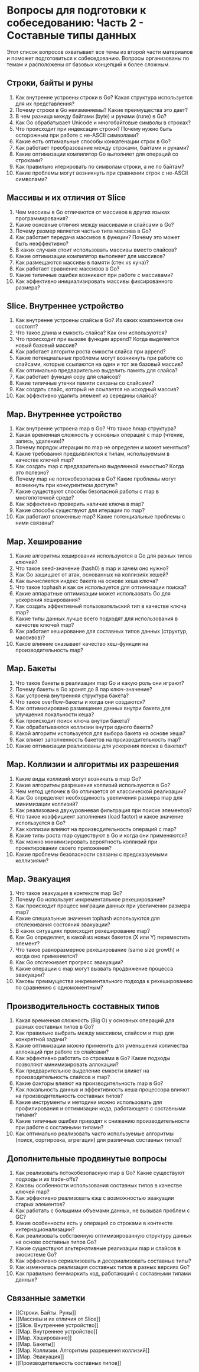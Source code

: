 # Вопросы для подготовки к собеседованию: Часть 2 - Составные типы данных

Этот список вопросов охватывает все темы из второй части материалов и поможет подготовиться к собеседованию. Вопросы организованы по темам и расположены от базовых концепций к более сложным.

## Строки, байты и руны

1. Как внутренне устроены строки в Go? Какая структура используется для их представления?
2. Почему строки в Go неизменяемы? Какие преимущества это дает?
3. В чем разница между байтами (byte) и рунами (rune) в Go?
4. Как Go обрабатывает Unicode и многобайтовые символы в строках?
5. Что происходит при индексации строки? Почему нужно быть осторожным при работе с не-ASCII символами?
6. Какие есть оптимальные способы конкатенации строк в Go?
7. Как работает преобразование между строками, байтами и рунами?
8. Какие оптимизации компилятор Go выполняет для операций со строками?
9. Как правильно итерировать по символам строки, а не по байтам?
10. Какие проблемы могут возникнуть при сравнении строк с не-ASCII символами?

## Массивы и их отличия от Slice

1. Чем массивы в Go отличаются от массивов в других языках программирования?
2. Какие основные отличия между массивами и слайсами в Go?
3. Почему размер является частью типа массива в Go?
4. Как работает передача массивов в функции? Почему это может быть неэффективно?
5. В каких случаях стоит использовать массивы вместо слайсов?
6. Какие оптимизации компилятор выполняет для массивов?
7. Как размещаются массивы в памяти (стек vs куча)?
8. Как работает сравнение массивов в Go?
9. Какие типичные ошибки возникают при работе с массивами?
10. Как эффективно инициализировать массивы фиксированного размера?

## Slice. Внутреннее устройство

1. Как внутренне устроены слайсы в Go? Из каких компонентов они состоят?
2. Что такое длина и емкость слайса? Как они используются?
3. Что происходит при вызове функции append? Когда выделяется новый базовый массив?
4. Как работает алгоритм роста емкости слайса при append?
5. Какие потенциальные проблемы могут возникнуть при работе со слайсами, которые ссылаются на один и тот же базовый массив?
6. Как оптимально предварительно выделить память для слайса?
7. Как работает функция copy для слайсов?
8. Какие типичные утечки памяти связаны со слайсами?
9. Как создать слайс, который не ссылается на исходный массив?
10. Как эффективно удалить элемент из середины слайса?

## Map. Внутреннее устройство

1. Как внутренне устроена map в Go? Что такое hmap структура?
2. Какая временная сложность у основных операций с map (чтение, запись, удаление)?
3. Почему порядок итерации по map не определен и может меняться?
4. Какие требования предъявляются к типам, используемым в качестве ключей map?
5. Как создать map с предварительно выделенной емкостью? Когда это полезно?
6. Почему map не потокобезопасна в Go? Какие проблемы могут возникнуть при конкурентном доступе?
7. Какие существуют способы безопасной работы с map в многопоточной среде?
8. Как эффективно проверить наличие ключа в map?
9. Какие способы существуют для итерации по map?
10. Как работают вложенные map? Какие потенциальные проблемы с ними связаны?

## Map. Хеширование

1. Какие алгоритмы хеширования используются в Go для разных типов ключей?
2. Что такое seed-значение (hash0) в map и зачем оно нужно?
3. Как Go защищает от атак, основанных на коллизиях хешей?
4. Как вычисляется индекс бакета на основе хеша ключа?
5. Что такое tophash и как он используется для оптимизации поиска?
6. Какие аппаратные оптимизации может использовать Go для ускорения хеширования?
7. Как создать эффективный пользовательский тип в качестве ключа map?
8. Какие типы данных лучше всего подходят для использования в качестве ключей map?
9. Как работает хеширование для составных типов данных (структур, массивов)?
10. Какое влияние оказывает качество хеш-функции на производительность map?

## Map. Бакеты

1. Что такое бакеты в реализации map Go и какую роль они играют?
2. Почему бакеты в Go хранят до 8 пар ключ-значение?
3. Как устроена внутренняя структура бакета?
4. Что такое overflow-бакеты и когда они создаются?
5. Как оптимизировано размещение данных внутри бакета для улучшения локальности кеша?
6. Как происходит поиск ключа внутри бакета?
7. Как обрабатываются коллизии внутри одного бакета?
8. Какой алгоритм используется для выбора бакета на основе хеша?
9. Как влияет заполненность бакетов на производительность map?
10. Какие оптимизации реализованы для ускорения поиска в бакетах?

## Map. Коллизии и алгоритмы их разрешения

1. Какие виды коллизий могут возникать в map Go?
2. Какие алгоритмы разрешения коллизий используются в Go?
3. Чем метод цепочек в Go отличается от классической реализации?
4. Как Go определяет необходимость увеличения размера map для минимизации коллизий?
5. Как реализована двухуровневая фильтрация при поиске элементов?
6. Что такое коэффициент заполнения (load factor) и какое значение используется в Go?
7. Как коллизии влияют на производительность операций с map?
8. Какие типы роста map существуют в Go и когда они применяются?
9. Как можно минимизировать вероятность коллизий при проектировании своего приложения?
10. Какие проблемы безопасности связаны с предсказуемыми коллизиями?

## Map. Эвакуация

1. Что такое эвакуация в контексте map Go?
2. Почему Go использует инкрементальное рехеширование?
3. Как происходит процесс миграции данных при увеличении размера map?
4. Какие специальные значения tophash используются для отслеживания состояния эвакуации?
5. В каких ситуациях происходит рехеширование map?
6. Как Go определяет, в какой из новых бакетов (X или Y) переместить элемент?
7. Что такое равноразмерное рехеширование (same size growth) и когда оно применяется?
8. Как Go отслеживает прогресс эвакуации?
9. Какие операции с map могут вызвать продвижение процесса эвакуации?
10. Каковы преимущества инкрементального подхода к рехешированию по сравнению с одномоментным?

## Производительность составных типов

1. Какая временная сложность (Big O) у основных операций для разных составных типов в Go?
2. Как правильно выбрать между массивом, слайсом и map для конкретной задачи?
3. Какие оптимизации можно применить для уменьшения количества аллокаций при работе со слайсами?
4. Как эффективно работать со строками в Go? Какие подходы позволяют минимизировать аллокации?
5. Как предварительное выделение емкости влияет на производительность слайсов и map?
6. Какие факторы влияют на производительность map в Go?
7. Как локальность данных и эффективность кеша процессора влияют на производительность составных типов?
8. Какие инструменты и методики можно использовать для профилирования и оптимизации кода, работающего с составными типами?
9. Какие типичные ошибки приводят к снижению производительности при работе с составными типами?
10. Как оптимально реализовать часто используемые алгоритмы (поиск, сортировка, агрегация) для различных составных типов?

## Дополнительные продвинутые вопросы

1. Как реализовать потокобезопасную map в Go? Какие существуют подходы и их trade-offs?
2. Каковы особенности использования составных типов в качестве ключей map?
3. Как эффективно реализовать кэш с возможностью эвакуации старых элементов?
4. Как работать с большими объемами данных, не вызывая проблем с GC?
5. Какие особенности есть у операций со строками в контексте интернационализации?
6. Как реализовать собственную оптимизированную структуру данных на основе составных типов Go?
7. Какие существуют альтернативные реализации map и слайсов в экосистеме Go?
8. Как эффективно сериализовать и десериализовать составные типы?
9. Как изменилась реализация составных типов в разных версиях Go?
10. Как правильно бенчмаркить код, работающий с составными типами данных?

## Связанные заметки

- [[Строки. Байты. Руны]]
- [[Массивы и их отличия от Slice]]
- [[Slice. Внутреннее устройство]]
- [[Map. Внутреннее устройство]]
- [[Map. Хэширование]]
- [[Map. Бакеты]]
- [[Map. Коллизии. Алгоритмы разрешения коллизий]]
- [[Map. Эвакуация]]
- [[Производительность составных типов]]
